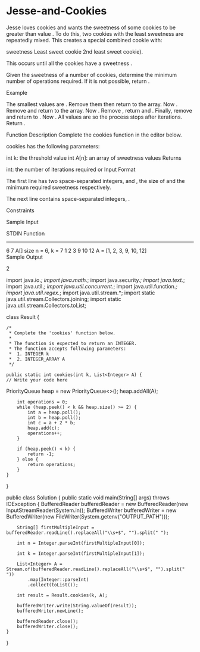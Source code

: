 # Jesse-and-Cookies
Jesse loves cookies and wants the sweetness of some cookies to be greater than value . To do this, two cookies with the least sweetness are repeatedly mixed. This creates a special combined cookie with:

sweetness  Least sweet cookie   2nd least sweet cookie).

This occurs until all the cookies have a sweetness .

Given the sweetness of a number of cookies, determine the minimum number of operations required. If it is not possible, return .

Example


The smallest values are .
Remove them then return  to the array. Now .
Remove  and return  to the array. Now .
Remove , return  and .
Finally, remove  and return  to . Now .
All values are  so the process stops after  iterations. Return .

Function Description
Complete the cookies function in the editor below.

cookies has the following parameters:

int k: the threshold value
int A[n]: an array of sweetness values
Returns

int: the number of iterations required or 
Input Format

The first line has two space-separated integers,  and , the size of  and the minimum required sweetness respectively.

The next line contains  space-separated integers, .

Constraints




Sample Input

STDIN               Function
-----               --------
6 7                 A[] size n = 6, k = 7
1 2 3 9 10 12       A = [1, 2, 3, 9, 10, 12]  
Sample Output

2

import java.io.*;
import java.math.*;
import java.security.*;
import java.text.*;
import java.util.*;
import java.util.concurrent.*;
import java.util.function.*;
import java.util.regex.*;
import java.util.stream.*;
import static java.util.stream.Collectors.joining;
import static java.util.stream.Collectors.toList;

class Result {

    /*
     * Complete the 'cookies' function below.
     *
     * The function is expected to return an INTEGER.
     * The function accepts following parameters:
     *  1. INTEGER k
     *  2. INTEGER_ARRAY A
     */

    public static int cookies(int k, List<Integer> A) {
    // Write your code here
   PriorityQueue<Integer> heap = new PriorityQueue<>();
        heap.addAll(A);

        int operations = 0;
        while (heap.peek() < k && heap.size() >= 2) {
            int a = heap.poll();
            int b = heap.poll();
            int c = a + 2 * b;
            heap.add(c);
            operations++;
        }

        if (heap.peek() < k) {
            return -1;
        } else {
            return operations;
        }
    }
}

public class Solution {
    public static void main(String[] args) throws IOException {
        BufferedReader bufferedReader = new BufferedReader(new InputStreamReader(System.in));
        BufferedWriter bufferedWriter = new BufferedWriter(new FileWriter(System.getenv("OUTPUT_PATH")));

        String[] firstMultipleInput = bufferedReader.readLine().replaceAll("\\s+$", "").split(" ");

        int n = Integer.parseInt(firstMultipleInput[0]);

        int k = Integer.parseInt(firstMultipleInput[1]);

        List<Integer> A = Stream.of(bufferedReader.readLine().replaceAll("\\s+$", "").split(" "))
            .map(Integer::parseInt)
            .collect(toList());

        int result = Result.cookies(k, A);

        bufferedWriter.write(String.valueOf(result));
        bufferedWriter.newLine();

        bufferedReader.close();
        bufferedWriter.close();
    }
}
